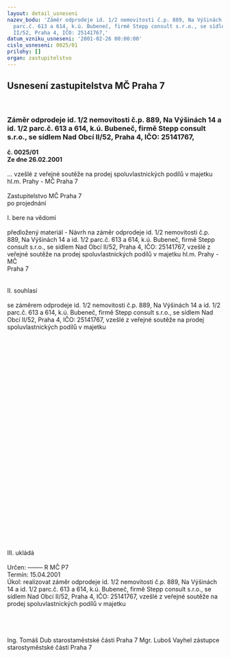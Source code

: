 ```yaml
---
layout: detail_usneseni
nazev_bodu: 'Záměr odprodeje id. 1/2 nemovitosti č.p. 889, Na Výšinách 14 a id. 1/2
  parc.č. 613 a 614, k.ú. Bubeneč, firmě Stepp consult s.r.o., se sídlem Nad Obcí
  II/52, Praha 4, IČO: 25141767,'
datum_vzniku_usneseni: '2001-02-26 00:00:00'
cislo_usneseni: 0025/01
prilohy: []
organ: zastupitelstvo
---
```

<div id="ucUsn_pList" class="usn">
	<span><h2>Usnesení zastupitelstva MČ Praha 7 </h2>
<br></span><div class="standBody">
<span><h3>Záměr odprodeje id. 1/2 nemovitosti č.p. 889, Na Výšinách 14 a id. 1/2 parc.č. 613 a 614, k.ú. Bubeneč, firmě Stepp consult s.r.o., se sídlem Nad Obcí II/52, Praha 4, IČO: 25141767,</h3></span><div class="center">
		<strong>č. 0025/01</strong><br>
	</div>
<div class="center">
		<strong>Ze dne 26.02.2001</strong><br><br>
	</div>... vzešlé z veřejné soutěže na prodej spoluvlastnických podílů v majetku hl.m. Prahy - MČ Praha 7<br><br>Zastupitelstvo MČ Praha 7<br>po projednání<br><br>I.	bere na vědomí<br><br> předložený materiál - Návrh na záměr odprodeje id. 1/2 nemovitosti č.p. 889, Na Výšinách 14 a id. 1/2 parc.č. 613 a 614, k.ú. Bubeneč, firmě Stepp consult s.r.o., se sídlem Nad Obcí II/52, Praha 4, IČO: 25141767, vzešlé z veřejné soutěže na prodej spoluvlastnických podílů v majetku hl.m. Prahy - MČ <br>Praha 7<br><br><br>II.	souhlasí <br><br>se záměrem odprodeje id. 1/2 nemovitosti č.p. 889, Na Výšinách 14 a id. 1/2 parc.č. 613 a 614, k.ú. Bubeneč, firmě Stepp consult s.r.o., se sídlem Nad Obcí II/52, Praha 4, IČO: 25141767, vzešlé z veřejné soutěže na prodej spoluvlastnických podílů v majetku<br><br><br><br><br><br><br><br><br><br><br><br><br><br><br><br><br><br><br><br><br><br><br><br><br><br><br><br><br><br><br>III.	ukládá <br><br> Určen:	–––––	R MČ P7<br>Termín: 15.04.2001<br>Úkol:	realizovat  záměr odprodeje id. 1/2 nemovitosti č.p. 889, Na Výšinách 14 a id. 1/2 parc.č. 613 a 614, k.ú. Bubeneč, firmě Stepp consult s.r.o., se sídlem Nad Obcí II/52, Praha 4, IČO: 25141767, vzešlé z veřejné soutěže na prodej spoluvlastnických podílů v majetku<br> <br><br><br>  	 <br>Ing. Tomáš Dub starostaměstské části Praha 7	Mgr. Luboš Vayhel zástupce starostyměstské části Praha 7<br>	<br><br>
</div>
</div>